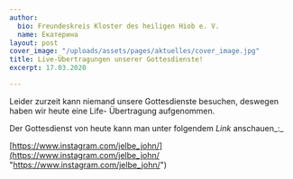```yaml
---
author:
  bio: Freundeskreis Kloster des heiligen Hiob e. V.
  name: Екатерина
layout: post
cover_image: "/uploads/assets/pages/aktuelles/cover_image.jpg"
title: Live-Übertragungen unserer Gottesdienste!
excerpt: 17.03.2020

---
```

Leider zurzeit kann niemand unsere Gottesdienste besuchen, deswegen haben wir heute eine Life- Übertragung aufgenommen.

Der Gottesdienst von heute kann man unter folgendem _Link_ anschauen_:_

[https://www.instagram.com/jelbe_john/](https://www.instagram.com/jelbe_john/ "https://www.instagram.com/jelbe_john/")